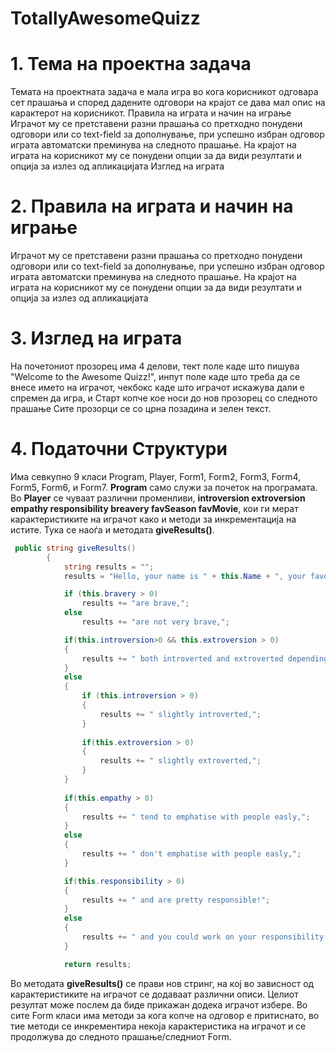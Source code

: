# TotallyAwesomeQuizz
# 1. Тема на проектна задача
Темата на проектната задача е мала игра во кога корисникот одговара сет прашања и според дадените одговори на крајот се дава мал опис на карактерот на корисникот.
Правила на играта и начин на играње
Играчот му се претставени разни прашања со претходно понудени одговори или со text-field за дополнување, при успешно избран одговор играта автоматски преминува на следното прашање.
На крајот на играта на корисникот му се понудени опции за да види резултати и опција за излез од апликацијата
Изглед на играта
# 2. Правила на играта и начин на играње
Играчот му се претставени разни прашања со претходно понудени одговори или со text-field за дополнување, при успешно избран одговор играта автоматски преминува на следното прашање.
На крајот на играта на корисникот му се понудени опции за да види резултати и опција за излез од апликацијата
# 3. Изглед на играта
На почетониот прозорец има 4 делови, тект поле каде што пишува "Welcome to the Awesome Quizz!", инпут поле каде што треба да се внесе името на играчот, чекбокс каде што играчот искажува дали е спремен да игра, и Старт копче кое носи до нов прозорец со следното прашање
Сите прозорци се со црна позадина и зелен текст.
# 4. Податочни Структури
Има севкупно 9 класи
Program, Player, Form1, Form2, Form3, Form4, Form5, Form6, и Form7.
**Program** само служи за почеток на програмата. 
Во **Player** се чуваат различни променливи, **introversion extroversion empathy responsibility breavery favSeason favMovie**, кои ги мерат карактеристиките на играчот како и методи за инкрементација на истите. Тука се наоѓа и методата **giveResults()**.
```C#
 public string giveResults()
        {
            string results = "";
            results = "Hello, your name is " + this.Name + ", your favourite season is " + this.favSeason + " and your favourite movie is " + this.favMovie + ".\n You ";

            if (this.bravery > 0)
                results += "are brave,";
            else
                results += "are not very brave,";

            if(this.introversion>0 && this.extroversion > 0)
            {
                results += " both introverted and extroverted depending on the sittuation,";
            }
            else
            {
                if (this.introversion > 0)
                {
                    results += " slightly introverted,";
                }
                
                if(this.extroversion > 0)
                {
                    results += " slightly extroverted,";
                }
            }
            
            if(this.empathy > 0)
            {
                results += " tend to emphatise with people easly,";
            }
            else
            {
                results += " don't emphatise with people easly,";
            }

            if(this.responsibility > 0)
            {
                results += " and are pretty responsible!";
            }
            else
            {
                results += " and you could work on your responsibility a bit.";
            }

            return results;

```
Во методата **giveResults()** се прави нов стринг, на кој во зависност од карактеристиките на играчот се додаваат различни описи. Целиот резултат може послем да биде прикажан додека играчот избере. 
Во сите Form класи има методи за кога копче на одговор е притиснато, во тие методи се инкрементира некоја карактеристика на играчот и се продолжува до следното прашање/следниот Form.
